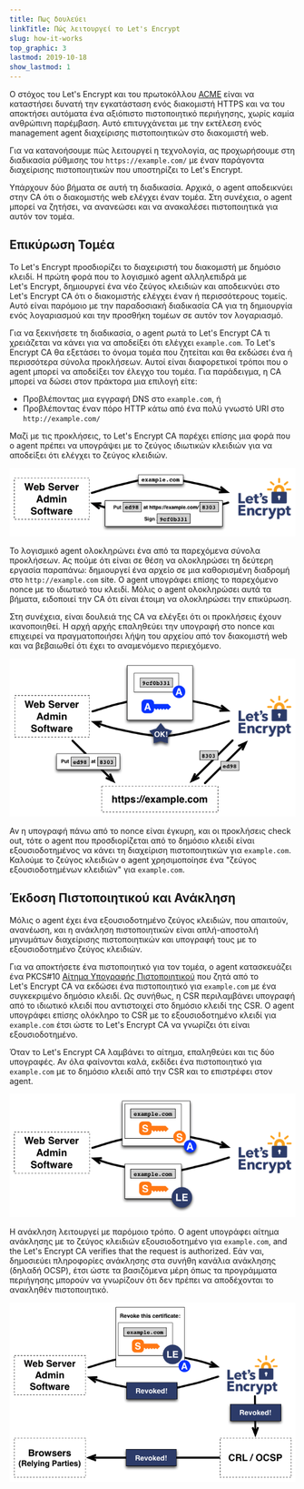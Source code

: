 ```yaml
---
title: Πως δουλεύει
linkTitle: Πώς λειτουργεί το Let's Encrypt
slug: how-it-works
top_graphic: 3
lastmod: 2019-10-18
show_lastmod: 1
---
```



Ο στόχος του Let's&nbsp;Encrypt και του πρωτοκόλλου [ACME](https://tools.ietf.org/html/rfc8555) είναι να καταστήσει δυνατή την εγκατάσταση ενός διακομιστή HTTPS και να του αποκτήσει αυτόματα ένα αξιόπιστο πιστοποιητικό περιήγησης, χωρίς καμία ανθρώπινη παρέμβαση.  Αυτό επιτυγχάνεται με την εκτέλεση ενός management agent διαχείρισης πιστοποιητικών στο διακομιστή web.

Για να κατανοήσουμε πώς λειτουργεί η τεχνολογία, ας προχωρήσουμε στη διαδικασία ρύθμισης του `https://example.com/` με έναν παράγοντα διαχείρισης πιστοποιητικών που υποστηρίζει το Let's&nbsp;Encrypt.

Υπάρχουν δύο βήματα σε αυτή τη διαδικασία.  Αρχικά, ο agent αποδεικνύει στην CA ότι ο διακομιστής web ελέγχει έναν τομέα.  Στη συνέχεια, ο agent μπορεί να ζητήσει, να ανανεώσει και να ανακαλέσει πιστοποιητικά για αυτόν τον τομέα.

## Επικύρωση Τομέα

Το Let's&nbsp;Encrypt προσδιορίζει το διαχειριστή του διακομιστή με δημόσιο κλειδί.  Η πρώτη φορά που το λογισμικό agent αλληλεπιδρά με Let's&nbsp;Encrypt, δημιουργεί ένα νέο ζεύγος κλειδιών και αποδεικνύει στο Let's&nbsp;Encrypt CA ότι ο διακομιστής ελέγχει έναν ή περισσότερους τομείς.  Αυτό είναι παρόμοιο με την παραδοσιακή διαδικασία CA για τη δημιουργία ενός λογαριασμού και την προσθήκη τομέων σε αυτόν τον λογαριασμό.

Για να ξεκινήσετε τη διαδικασία, ο agent ρωτά το Let's Encrypt CA τι χρειάζεται να κάνει για να αποδείξει ότι ελέγχει `example.com`.  Το Let's Encrypt CA θα εξετάσει το όνομα τομέα που ζητείται και θα εκδώσει ένα ή περισσότερα σύνολα προκλήσεων.   Αυτοί είναι διαφορετικοί τρόποι που ο agent μπορεί να αποδείξει τον έλεγχο του τομέα.  Για παράδειγμα, η CA μπορεί να δώσει στον πράκτορα μια επιλογή είτε:

* Προβλέποντας μια εγγραφή DNS στο `example.com`, ή
* Προβλέποντας έναν πόρο HTTP κάτω από ένα πολύ γνωστό URI στο `http://example.com/`

Μαζί με τις προκλήσεις, το Let's Encrypt CA παρέχει επίσης μια φορά που ο agent πρέπει να υπογράψει με το ζεύγος ιδιωτικών κλειδιών για να αποδείξει ότι ελέγχει το ζεύγος κλειδιών.

<div class="howitworks-figure">
<img alt="Requesting challenges to validate example.com"
     src="/images/howitworks_challenge.png"/>
</div>

Το λογισμικό agent ολοκληρώνει ένα από τα παρεχόμενα σύνολα προκλήσεων.   Ας πούμε ότι είναι σε θέση να ολοκληρώσει τη δεύτερη εργασία παραπάνω: δημιουργεί ένα αρχείο σε μια καθορισμένη διαδρομή στο `http://example.com` site.  Ο agent υπογράφει επίσης το παρεχόμενο nonce με το ιδιωτικό του κλειδί.  Μόλις ο agent ολοκληρώσει αυτά τα βήματα, ειδοποιεί την CA ότι είναι έτοιμη να ολοκληρώσει την επικύρωση.

Στη συνέχεια, είναι δουλειά της CA να ελέγξει ότι οι προκλήσεις έχουν ικανοποιηθεί.  Η αρχή αρχής επαληθεύει την υπογραφή στο nonce και επιχειρεί να πραγματοποιήσει λήψη του αρχείου από τον διακομιστή web και να βεβαιωθεί ότι έχει το αναμενόμενο περιεχόμενο.

<div class="howitworks-figure">
<img alt="Requesting authorization to act for example.com"
     src="/images/howitworks_authorization.png"/>
</div>

Αν η υπογραφή πάνω από το nonce είναι έγκυρη, και οι προκλήσεις check out, τότε ο agent που προσδιορίζεται από το δημόσιο κλειδί είναι εξουσιοδοτημένος να κάνει τη διαχείριση πιστοποιητικών για `example.com`.  Καλούμε το ζεύγος κλειδιών ο agent χρησιμοποίησε ένα "ζεύγος εξουσιοδοτημένων κλειδιών" για `example.com`.


## Έκδοση Πιστοποιητικού και Ανάκληση

Μόλις ο agent έχει ένα εξουσιοδοτημένο ζεύγος κλειδιών, που απαιτούν, ανανέωση, και η ανάκληση πιστοποιητικών είναι απλή-αποστολή μηνυμάτων διαχείρισης πιστοποιητικών και υπογραφή τους με το εξουσιοδοτημένο ζεύγος κλειδιών.

Για να αποκτήσετε ένα πιστοποιητικό για τον τομέα, ο agent κατασκευάζει ένα PKCS#10 [Αίτημα Υπογραφής Πιστοποιητικού](https://tools.ietf.org/html/rfc2986) που ζητά από το Let's&nbsp;Encrypt CA να εκδώσει ένα πιστοποιητικό για `example.com` με ένα συγκεκριμένο δημόσιο κλειδί.  Ως συνήθως, η CSR περιλαμβάνει υπογραφή από το ιδιωτικό κλειδί που αντιστοιχεί στο δημόσιο κλειδί της CSR.  Ο agent υπογράφει επίσης ολόκληρο το CSR με το εξουσιοδοτημένο κλειδί για `example.com` έτσι ώστε το Let's&nbsp;Encrypt CA να γνωρίζει ότι είναι εξουσιοδοτημένο.

Όταν το Let's&nbsp;Encrypt CA λαμβάνει το αίτημα, επαληθεύει και τις δύο υπογραφές.  Αν όλα φαίνονται καλά, εκδίδει ένα πιστοποιητικό για `example.com` με το δημόσιο κλειδί από την CSR και το επιστρέφει στον agent.

<div class="howitworks-figure">
<img alt="Requesting a certificate for example.com"
     src="/images/howitworks_certificate.png"/>
</div>

Η ανάκληση λειτουργεί με παρόμοιο τρόπο.  Ο agent υπογράφει αίτημα ανάκλησης με το ζεύγος κλειδιών εξουσιοδοτημένο για `example.com`, and the Let's&nbsp;Encrypt CA verifies that the request is authorized.  Εάν ναι, δημοσιεύει πληροφορίες ανάκλησης στα συνήθη κανάλια ανάκλησης (δηλαδή OCSP), έτσι ώστε τα βασιζόμενα μέρη όπως τα προγράμματα περιήγησης μπορούν να γνωρίζουν ότι δεν πρέπει να αποδέχονται το ανακληθέν πιστοποιητικό.

<div class="howitworks-figure">
<img alt="Requesting revocation of a certificate for example.com"
     src="/images/howitworks_revocation.png"/>
</div>



